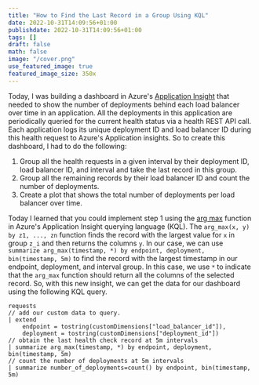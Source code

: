 ```yaml
---
title: "How to Find the Last Record in a Group Using KQL"
date: 2022-10-31T14:09:56+01:00
publishdate: 2022-10-31T14:09:56+01:00
tags: []
draft: false
math: false
image: "/cover.png"
use_featured_image: true
featured_image_size: 350x
---
```


Today, I was building a dashboard in Azure's [Application Insight](https://learn.microsoft.com/en-us/azure/azure-monitor/app/app-insights-overview) that needed to show the number of deployments behind each load balancer over time in an application.
All the deployments in this application are periodically queried for the current health status via a health REST API call.
Each application logs its unique deployment ID and load balancer ID during this health request to Azure's Application insights.
So to create this dashboard, I had to do the following:
1. Group all the health requests in a given interval by their deployment ID, load balancer ID, and interval and take the last record in this group.
2. Group all the remaining records by their load balancer ID and count the number of deployments.
3. Create a plot that shows the total number of deployments per load balancer over time.

Today I learned that you could implement step 1 using the [arg max](https://learn.microsoft.com/en-us/azure/data-explorer/kusto/query/arg-max-aggfunction) function in Azure's Application Insight querying language (KQL). 
The `arg_max(x, y)  by z1, ..., zn` function finds the record with the largest value for `x` in group `z_i` and then returns the columns `y`. 
In our case, we can use `summarize arg_max(timestamp, *) by endpoint, deployment, bin(timestamp, 5m)` to find the record with the largest timestamp in our endpoint, deployment, and interval group. 
In this case, we use `*` to indicate that the `arg_max` function should return all the columns of the selected record. 
So, with this new insight, we can get the data for our dashboard using the following KQL query.

```kql
requests
// add our custom data to query.
| extend
    endpoint = tostring(customDimensions["load_balancer_id"]),
    deployment = tostring(customDimensions["deployment_id"])
// obtain the last health check record at 5m intervals
| summarize arg_max(timestamp, *) by endpoint, deployment, bin(timestamp, 5m)
// count the number of deployments at 5m intervals
| summarize number_of_deployments=count() by endpoint, bin(timestamp, 5m)
```